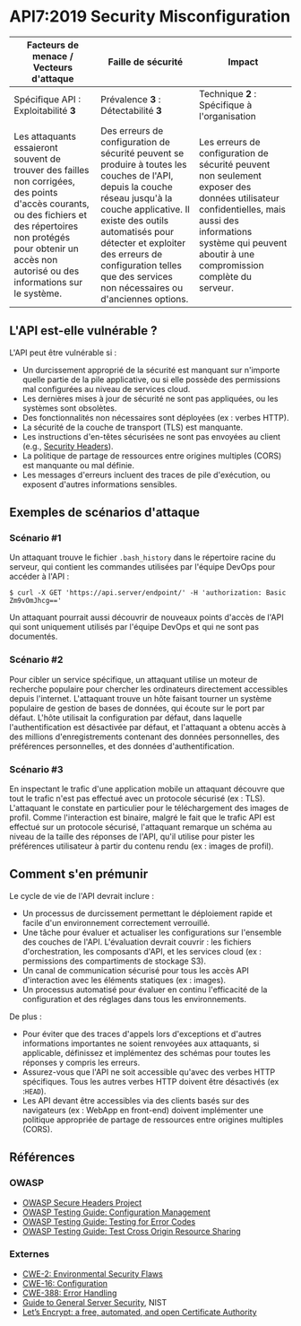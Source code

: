 API7:2019 Security Misconfiguration
===================================

| Facteurs de menace / Vecteurs d'attaque | Faille de sécurité | Impact |
| - | - | - |
| Spécifique API : Exploitabilité **3** | Prévalence **3** : Détectabilité **3** | Technique **2** : Spécifique à l'organisation |
| Les attaquants essaieront souvent de trouver des failles non corrigées, des points d'accès courants, ou des fichiers et des répertoires non protégés pour obtenir un accès non autorisé ou des informations sur le système. | Des erreurs de configuration de sécurité peuvent se produire à toutes les couches de l'API, depuis la couche réseau jusqu'à la couche applicative. Il existe des outils automatisés pour détecter et exploiter des erreurs de configuration telles que des services non nécessaires ou d'anciennes options. | Les erreurs de configuration de sécurité peuvent non seulement exposer des données utilisateur confidentielles, mais aussi des informations système qui peuvent aboutir à une compromission complète du serveur. |

## L'API est-elle vulnérable ?

L'API peut être vulnérable si :

* Un durcissement approprié de la sécurité est manquant sur n'importe quelle
  partie de la pile applicative, ou si elle possède des permissions mal
  configurées au niveau de services cloud.
* Les dernières mises à jour de sécurité ne sont pas appliquées, ou les
  systèmes sont obsolètes.
* Des fonctionnalités non nécessaires sont déployées (ex : verbes HTTP).
* La sécurité de la couche de transport (TLS) est manquante.
* Les instructions d'en-têtes sécurisées ne sont pas envoyées au client 
  (e.g., [Security Headers][1]).
* La politique de partage de ressources entre origines multiples (CORS) est
  manquante ou mal définie.
* Les messages d'erreurs incluent des traces de pile d'exécution, ou exposent
  d'autres informations sensibles.

## Exemples de scénarios d'attaque

### Scénario #1

Un attaquant trouve le fichier `.bash_history` dans le répertoire racine du
serveur, qui contient les commandes utilisées par l'équipe DevOps pour accéder
à l'API :

```
$ curl -X GET 'https://api.server/endpoint/' -H 'authorization: Basic Zm9vOmJhcg=='
```

Un attaquant pourrait aussi découvrir de nouveaux points d'accès de l'API qui
sont uniquement utilisés par l'équipe DevOps et qui ne sont pas documentés.

### Scénario #2

Pour cibler un service spécifique, un attaquant utilise un moteur de recherche
populaire pour chercher les ordinateurs directement accessibles depuis
l'internet. L'attaquant trouve un hôte faisant tourner un système populaire de
gestion de bases de données, qui écoute sur le port par défaut. L'hôte
utilisait la configuration par défaut, dans laquelle l'authentification est
désactivée par défaut, et l'attaquant a obtenu accès à des millions
d'enregistrements contenant des données personnelles, des préférences
personnelles, et des données d'authentification.

### Scénario #3

En inspectant le trafic d'une application mobile un attaquant découvre que tout
le trafic n'est pas effectué avec un protocole sécurisé (ex : TLS). L'attaquant
le constate en particulier pour le téléchargement des images de profil. Comme
l'interaction est binaire, malgré le fait que le trafic API est effectué sur un
protocole sécurisé, l'attaquant remarque un schéma au niveau de la taille des
réponses de l'API, qu'il utilise pour pister les préférences utilisateur à
partir du contenu rendu (ex : images de profil).

## Comment s'en prémunir

Le cycle de vie de l'API devrait inclure :

* Un processus de durcissement permettant le déploiement rapide et facile d'un
  environnement correctement verrouillé.
* Une tâche pour évaluer et actualiser les configurations sur l'ensemble des
  couches de l'API. L'évaluation devrait couvrir : les fichiers
  d'orchestration, les composants d'API, et les services cloud
  (ex : permissions des compartiments de stockage S3).
* Un canal de communication sécurisé pour tous les accès API d'interaction
  avec les éléments statiques (ex : images).
* Un processus automatisé pour évaluer en continu l'efficacité de la
  configuration et des réglages dans tous les environnements.

De plus :

* Pour éviter que des traces d'appels lors d'exceptions et d'autres informations importantes
  ne soient renvoyées aux attaquants, si applicable, définissez et implémentez
  des schémas pour toutes les réponses y compris les erreurs.
* Assurez-vous que l'API ne soit accessible qu'avec des verbes HTTP
  spécifiques. Tous les autres verbes HTTP doivent être désactivés (ex :`HEAD`).
* Les API devant être accessibles via des clients basés sur des navigateurs
  (ex : WebApp en front-end) doivent implémenter une politique appropriée de 
  partage de ressources entre origines multiples (CORS).

## Références

### OWASP

* [OWASP Secure Headers Project][1]
* [OWASP Testing Guide: Configuration Management][2]
* [OWASP Testing Guide: Testing for Error Codes][3]
* [OWASP Testing Guide: Test Cross Origin Resource Sharing][9]

### Externes

* [CWE-2: Environmental Security Flaws][4]
* [CWE-16: Configuration][5]
* [CWE-388: Error Handling][6]
* [Guide to General Server Security][7], NIST
* [Let’s Encrypt: a free, automated, and open Certificate Authority][8]

[1]: https://owasp.org/www-project-secure-headers/
[2]: https://www.owasp.org/index.php/Testing_for_configuration_management
[3]: https://www.owasp.org/index.php/Testing_for_Error_Code_(OTG-ERR-001)
[4]: https://cwe.mitre.org/data/definitions/2.html
[5]: https://cwe.mitre.org/data/definitions/16.html
[6]: https://cwe.mitre.org/data/definitions/388.html
[7]: https://csrc.nist.gov/publications/detail/sp/800-123/final
[8]: https://letsencrypt.org/
[9]: https://www.owasp.org/index.php/Test_Cross_Origin_Resource_Sharing_(OTG-CLIENT-007)
